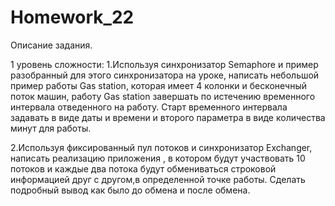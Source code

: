 # Homework_22
Описание задания.

 1 уровень сложности: 1.Используя синхронизатор Semaphore и пример разобранный для этого синхронизатора на уроке,
написать небольшой пример работы Gas station, которая имеет 4 колонки и бесконечный поток машин,
работу Gas station завершать по истечению временного интервала отведенного на работу.
Старт временного интервала задавать в виде даты и времени и второго параметра в виде количества минут для работы.

2.Используя фиксированный пул потоков и синхронизатор Exchanger, написать реализацию приложения , в котором будут участвовать 10 потоков и каждые два потока будут обмениваться строковой информацией
друг с другом,в определенной точке работы. Сделать подробный вывод как было до обмена и после обмена.

